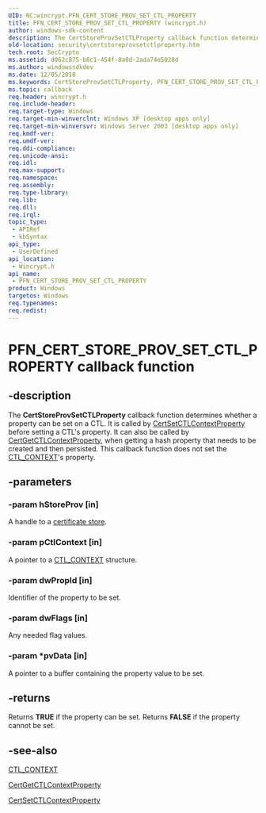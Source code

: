 ```yaml
---
UID: NC:wincrypt.PFN_CERT_STORE_PROV_SET_CTL_PROPERTY
title: PFN_CERT_STORE_PROV_SET_CTL_PROPERTY (wincrypt.h)
author: windows-sdk-content
description: The CertStoreProvSetCTLProperty callback function determines whether a property can be set on a CTL.
old-location: security\certstoreprovsetctlproperty.htm
tech.root: SecCrypto
ms.assetid: d062c875-b8c1-454f-8a0d-2ada74e5028d
ms.author: windowssdkdev
ms.date: 12/05/2018
ms.keywords: CertStoreProvSetCTLProperty, PFN_CERT_STORE_PROV_SET_CTL_PROPERTY, PFN_CERT_STORE_PROV_SET_CTL_PROPERTY callback, PFN_CERT_STORE_PROV_SET_CTL_PROPERTY callback function [Security], _crypto2_certstoreprovsetctlproperty, security.certstoreprovsetctlproperty, wincrypt/PFN_CERT_STORE_PROV_SET_CTL_PROPERTY
ms.topic: callback
req.header: wincrypt.h
req.include-header: 
req.target-type: Windows
req.target-min-winverclnt: Windows XP [desktop apps only]
req.target-min-winversvr: Windows Server 2003 [desktop apps only]
req.kmdf-ver: 
req.umdf-ver: 
req.ddi-compliance: 
req.unicode-ansi: 
req.idl: 
req.max-support: 
req.namespace: 
req.assembly: 
req.type-library: 
req.lib: 
req.dll: 
req.irql: 
topic_type:
 - APIRef
 - kbSyntax
api_type:
 - UserDefined
api_location:
 - Wincrypt.h
api_name:
 - PFN_CERT_STORE_PROV_SET_CTL_PROPERTY
product: Windows
targetos: Windows
req.typenames: 
req.redist: 
---
```


# PFN_CERT_STORE_PROV_SET_CTL_PROPERTY callback function


## -description


The <b>CertStoreProvSetCTLProperty</b> callback function determines whether a property can be set on a CTL. It is called by 
<a href="https://msdn.microsoft.com/3af01ca6-6fa1-4510-872a-b5e13e07f49f">CertSetCTLContextProperty</a> before setting a CTL's property. It can also be called by 
<a href="https://msdn.microsoft.com/16e45fe1-2710-4fa1-82da-c298645d7379">CertGetCTLContextProperty</a>, when getting a hash property that needs to be created and then persisted. This callback function does not set the 
<a href="https://msdn.microsoft.com/780edddf-1b44-4292-9156-4dfd5100adb8">CTL_CONTEXT</a>'s property.


## -parameters




### -param hStoreProv [in]

A handle to a <a href="https://msdn.microsoft.com/db46def4-bfdc-4801-a57d-d568e94a2dbb">certificate store</a>.


### -param pCtlContext [in]

A pointer to a 
<a href="https://msdn.microsoft.com/780edddf-1b44-4292-9156-4dfd5100adb8">CTL_CONTEXT</a> structure.


### -param dwPropId [in]

Identifier of the property to be set.


### -param dwFlags [in]

Any needed flag values.


### -param *pvData [in]

A pointer to a buffer containing the property value to be set.


## -returns



Returns <b>TRUE</b> if the property can be set. Returns <b>FALSE</b> if the property cannot be set.




## -see-also




<a href="https://msdn.microsoft.com/780edddf-1b44-4292-9156-4dfd5100adb8">CTL_CONTEXT</a>



<a href="https://msdn.microsoft.com/16e45fe1-2710-4fa1-82da-c298645d7379">CertGetCTLContextProperty</a>



<a href="https://msdn.microsoft.com/3af01ca6-6fa1-4510-872a-b5e13e07f49f">CertSetCTLContextProperty</a>
 

 

